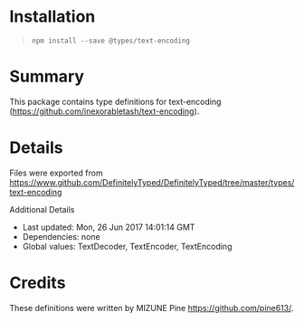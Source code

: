 # Installation
> `npm install --save @types/text-encoding`

# Summary
This package contains type definitions for text-encoding (https://github.com/inexorabletash/text-encoding).

# Details
Files were exported from https://www.github.com/DefinitelyTyped/DefinitelyTyped/tree/master/types/text-encoding

Additional Details
 * Last updated: Mon, 26 Jun 2017 14:01:14 GMT
 * Dependencies: none
 * Global values: TextDecoder, TextEncoder, TextEncoding

# Credits
These definitions were written by MIZUNE Pine <https://github.com/pine613/>.
